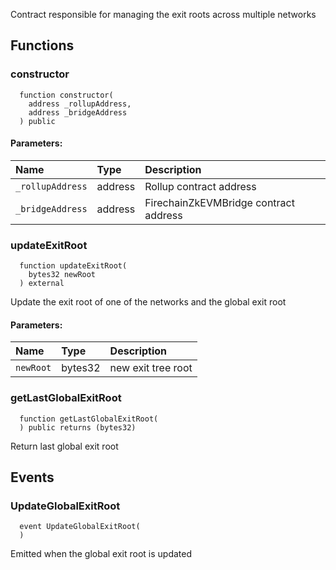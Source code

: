 Contract responsible for managing the exit roots across multiple networks


## Functions
### constructor
```solidity
  function constructor(
    address _rollupAddress,
    address _bridgeAddress
  ) public
```


#### Parameters:
| Name | Type | Description                                                          |
| :--- | :--- | :------------------------------------------------------------------- |
|`_rollupAddress` | address | Rollup contract address
|`_bridgeAddress` | address | FirechainZkEVMBridge contract address

### updateExitRoot
```solidity
  function updateExitRoot(
    bytes32 newRoot
  ) external
```
Update the exit root of one of the networks and the global exit root


#### Parameters:
| Name | Type | Description                                                          |
| :--- | :--- | :------------------------------------------------------------------- |
|`newRoot` | bytes32 | new exit tree root

### getLastGlobalExitRoot
```solidity
  function getLastGlobalExitRoot(
  ) public returns (bytes32)
```
Return last global exit root



## Events
### UpdateGlobalExitRoot
```solidity
  event UpdateGlobalExitRoot(
  )
```

Emitted when the global exit root is updated

